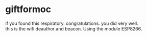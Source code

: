 # giftformoc
if you found this respiratory. congratulations. you did very well.<br/>
this is the wifi deauthor and beacon. Using the module ESP8266.<br/>

                                        
